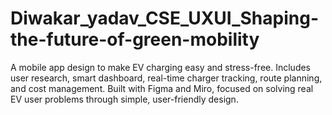 # Diwakar_yadav_CSE_UXUI_Shaping-the-future-of-green-mobility
A mobile app design to make EV charging easy and stress-free. Includes user research, smart dashboard, real-time charger tracking, route planning, and cost management. Built with Figma and Miro, focused on solving real EV user problems through simple, user-friendly design.
